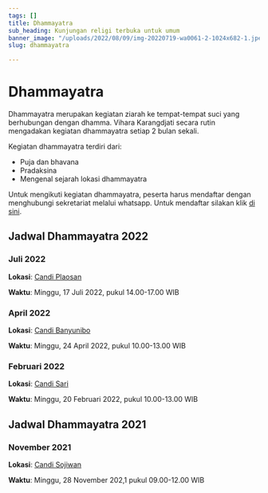 ```yaml
---
tags: []
title: Dhammayatra
sub_heading: Kunjungan religi terbuka untuk umum
banner_image: "/uploads/2022/08/09/img-20220719-wa0061-2-1024x682-1.jpeg"
slug: dhammayatra

---
```

# **Dhammayatra**

Dhammayatra merupakan kegiatan ziarah ke tempat-tempat suci yang berhubungan dengan dhamma. Vihara Karangdjati secara rutin mengadakan kegiatan dhammayatra setiap 2 bulan sekali.

Kegiatan dhammayatra terdiri dari:

* Puja dan bhavana
* Pradaksina
* Mengenal sejarah lokasi dhammayatra

Untuk mengikuti kegiatan dhammayatra, peserta harus mendaftar dengan menghubungi sekretariat melalui whatsapp. Untuk mendaftar silakan klik [di sini](https://api.whatsapp.com/send?phone=6281930030066&text=hubungi%20kami "di sini").

## **Jadwal Dhammayatra 2022**

### **Juli 2022**

**Lokasi**: [Candi Plaosan](https://www.google.com/maps/place/Plaosan+Temple/@-7.7407807,110.5046772,15z/data=!4m2!3m1!1s0x0:0xf2f393c49bd04045?sa=X&ved=2ahUKEwiqg5jhk7n5AhVFBLcAHfKVCXYQ_BJ6BAh9EAU "Candi Plaosan")

**Waktu**: Minggu, 17 Juli 2022, pukul 14.00-17.00 WIB

### **April 2022**

**Lokasi**: [Candi Banyunibo](https://www.google.com/maps/place/Candi+Banyunibo/@-7.7779014,110.4940734,15z/data=!4m2!3m1!1s0x0:0xb58c9748e70fd9e5?sa=X&ved=2ahUKEwiB3aqElLn5AhWj63MBHSQMAWIQ_BJ6BAh5EAU "Candi Banyunibo")

**Waktu**: Minggu, 24 April 2022, pukul 10.00-13.00 WIB

### **Februari 2022**

**Lokasi**: [Candi Sari](https://www.google.com/maps/place/Candi+Sari/@-7.7615576,110.4720864,17z/data=!3m1!4b1!4m5!3m4!1s0x2e7a5af7df5430e3:0x6c8161c1354f3ac7!8m2!3d-7.7615257!4d110.4743236 "Candi Sari")

**Waktu**: Minggu, 20 Februari 2022, pukul 10.00-13.00 WIB

## **Jadwal Dhammayatra 2021**

### **November 2021**

**Lokasi**: [Candi Sojiwan](https://www.google.com/maps/place/Sojiwan+Temple/@-7.7610569,110.4960268,15z/data=!4m2!3m1!1s0x0:0xbd04cd9b7d06377c?sa=X&ved=2ahUKEwj8rI_5lLn5AhWGRmwGHV3SCioQ_BJ6BAh4EAU "Candi Sojiwan")

**Waktu**: Minggu, 28 November 202,1 pukul 09.00-12.00 WIB